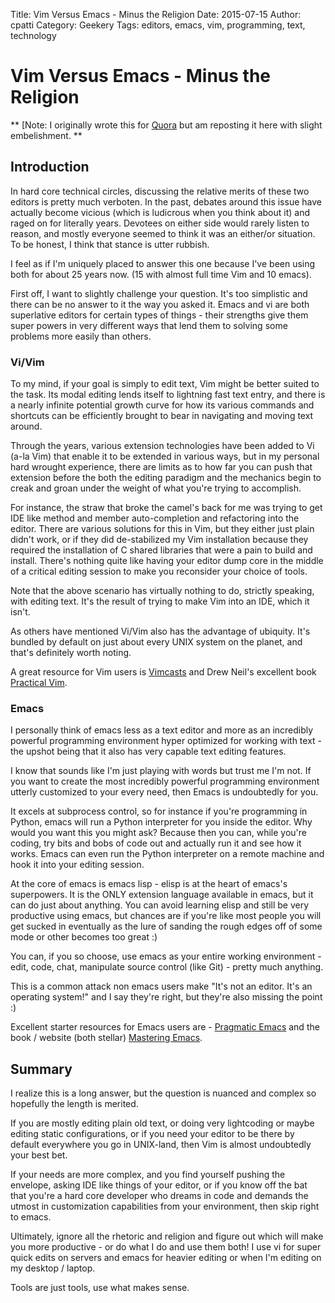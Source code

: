 Title: Vim Versus Emacs - Minus the Religion
Date: 2015-07-15
Author: cpatti
Category: Geekery
Tags: editors, emacs, vim, programming, text, technology

# Vim Versus Emacs - Minus the Religion

** [Note: I originally wrote this for [Quora](http://www.quora.com/Text-Editors/Which-is-better-Vim-or-Emacs-Why/answer/Christopher-Patti) but am reposting it here with slight embelishment. **

## Introduction

In hard core technical circles, discussing the relative merits of
these two editors is pretty much verboten. In the past, debates around
this issue have actually become vicious (which is ludicrous when you
think about it) and raged on for literally years. Devotees on either
side would rarely listen to reason, and mostly everyone seemed to
think it was an either/or situation. To be honest, I think that stance
is utter rubbish.

<!--more-->
I feel as if I'm uniquely placed to answer this one because I've been
using both for about 25 years now. (15 with almost full time Vim and
10 emacs).

First off, I want to slightly challenge your question.  It's too
simplistic and there can be no answer to it the way you asked it.
Emacs and vi are both superlative editors for certain types of
things - their strengths give them super powers in very different ways
that lend them to solving some problems more easily than others.

### Vi/Vim

To my mind, if your goal is simply to edit text, Vim might be better
suited to the task.  Its modal editing lends itself to lightning fast
text entry, and there is a nearly infinite potential growth curve for
how its various commands and shortcuts can be efficiently brought to
bear in navigating and moving text around.

Through the years, various extension technologies have been added to
Vi (a-la Vim) that enable it to be extended in various ways, but in my
personal hard wrought experience, there are limits as to how far you
can push that extension before the both the editing paradigm and the
mechanics begin to creak and groan under the weight of what you're
trying to accomplish.

For instance, the straw that broke the camel's back for me was trying
to get IDE like method and member auto-completion and refactoring into
the editor.  There are various solutions for this in Vim, but they
either just plain didn't work, or if they did de-stabilized my Vim
installation because they required the installation of C shared
libraries that were a pain to build and install. There's nothing quite
like having your editor dump core in the middle of a critical editing
session to make you reconsider your choice of tools.

Note that the above scenario has virtually nothing to do, strictly
speaking, with editing text.  It's the result of trying to make Vim
into an IDE, which it isn't.

As others have mentioned Vi/Vim also has the advantage of ubiquity.
It's bundled by default on just about every UNIX system on the planet,
and that's definitely worth noting.

A great resource for Vim users is [Vimcasts](http://www.vimcasts.com)
and Drew Neil's excellent book [Practical Vim](https://pragprog.com/book/dnvim/practical-vim).

### Emacs

I personally think of emacs less as a text editor and more as an
incredibly powerful programming environment hyper optimized for
working with text - the upshot being that it also has very capable
text editing features.

I know that sounds like I'm just playing with words but trust me I'm
not.  If you want to create the most incredibly powerful programming
environment utterly customized to your every need, then Emacs is
undoubtedly for you.

It excels at subprocess control, so for instance if you're programming
in Python, emacs will run a Python interpreter for you inside the
editor. Why would you want this you might ask? Because then you can,
while you're coding, try bits and bobs of code out and actually run it
and see how it works.  Emacs can even run the Python interpreter on a
remote machine and hook it into your editing session.

At the core of emacs is emacs lisp - elisp is at the heart of emacs's
superpowers.  It is the ONLY extension language available in emacs,
but it can do just about anything.  You can avoid learning elisp and
still be very productive using emacs, but chances are if you're like
most people you will get sucked in eventually as the lure of sanding
the rough edges off of some mode or other becomes too great :)

You can, if you so choose, use emacs as your entire working
environment - edit, code, chat, manipulate source control (like Git) -
pretty much anything.

This is a common attack non emacs users make "It's not an editor. It's
an operating system!" and I say they're right, but they're also
missing the point :)

Excellent starter resources for Emacs users are - [Pragmatic Emacs](http://pragmaticemacs.com/) and
the book / website (both stellar) [Mastering Emacs](https://www.masteringemacs.org/).

## Summary

I realize this is a long answer, but the question is nuanced and
complex so hopefully the length is merited.

If you are mostly editing plain old text, or doing very lightcoding
or maybe editing static configurations, or if you need your editor
to be there by default everywhere you go in UNIX-land, then Vim is
almost undoubtedly your best bet.

If your needs are more complex, and you find yourself pushing the
envelope, asking IDE like things of your editor, or if you know off
the bat that you're a hard core developer who dreams in code and
demands the utmost in customization capabilities from your
environment, then skip right to emacs.

Ultimately, ignore all the rhetoric and religion and figure out which
will make you more productive - or do what I do and use them both! I
use vi for super quick edits on servers and emacs for heavier editing
or when I'm editing on my desktop / laptop.

Tools are just tools, use what makes sense.
